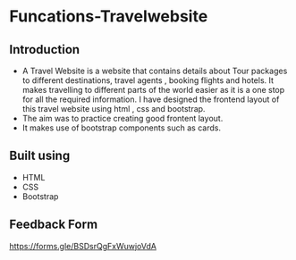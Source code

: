 # Funcations-Travelwebsite

## Introduction
- A Travel Website is a website that contains details about Tour packages to different destinations, travel agents , booking flights and hotels. It makes travelling to different parts of the world easier as it is a one stop for all the required information. I have designed the frontend layout of this travel website using html , css and bootstrap.
- The aim was to practice creating good frontent layout.
- It makes use of bootstrap components such as cards. 

## Built using
- HTML
- CSS
- Bootstrap
  
## Feedback Form
https://forms.gle/BSDsrQgFxWuwjoVdA
